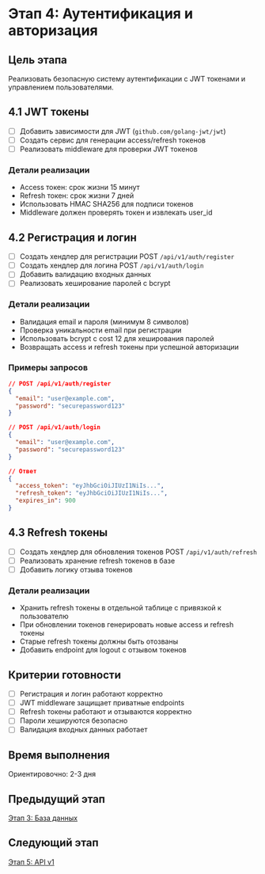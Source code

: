 # Этап 4: Аутентификация и авторизация

## Цель этапа
Реализовать безопасную систему аутентификации с JWT токенами и управлением пользователями.

## 4.1 JWT токены
- [ ] Добавить зависимости для JWT (`github.com/golang-jwt/jwt`)
- [ ] Создать сервис для генерации access/refresh токенов
- [ ] Реализовать middleware для проверки JWT токенов

### Детали реализации
- Access токен: срок жизни 15 минут
- Refresh токен: срок жизни 7 дней
- Использовать HMAC SHA256 для подписи токенов
- Middleware должен проверять токен и извлекать user_id

## 4.2 Регистрация и логин
- [ ] Создать хендлер для регистрации POST `/api/v1/auth/register`
- [ ] Создать хендлер для логина POST `/api/v1/auth/login`
- [ ] Добавить валидацию входных данных
- [ ] Реализовать хеширование паролей с bcrypt

### Детали реализации
- Валидация email и пароля (минимум 8 символов)
- Проверка уникальности email при регистрации
- Использовать bcrypt с cost 12 для хеширования паролей
- Возвращать access и refresh токены при успешной авторизации

### Примеры запросов
```json
// POST /api/v1/auth/register
{
  "email": "user@example.com",
  "password": "securepassword123"
}

// POST /api/v1/auth/login
{
  "email": "user@example.com",
  "password": "securepassword123"
}

// Ответ
{
  "access_token": "eyJhbGciOiJIUzI1NiIs...",
  "refresh_token": "eyJhbGciOiJIUzI1NiIs...",
  "expires_in": 900
}
```

## 4.3 Refresh токены
- [ ] Создать хендлер для обновления токенов POST `/api/v1/auth/refresh`
- [ ] Реализовать хранение refresh токенов в базе
- [ ] Добавить логику отзыва токенов

### Детали реализации
- Хранить refresh токены в отдельной таблице с привязкой к пользователю
- При обновлении токенов генерировать новые access и refresh токены
- Старые refresh токены должны быть отозваны
- Добавить endpoint для logout с отзывом токенов

## Критерии готовности
- [ ] Регистрация и логин работают корректно
- [ ] JWT middleware защищает приватные endpoints
- [ ] Refresh токены работают и отзываются корректно
- [ ] Пароли хешируются безопасно
- [ ] Валидация входных данных работает

## Время выполнения
Ориентировочно: 2-3 дня

## Предыдущий этап
[Этап 3: База данных](./03-database.md)

## Следующий этап
[Этап 5: API v1](./05-api-v1.md)
